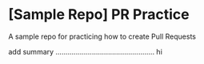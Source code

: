 # [Sample Repo] PR Practice
A sample repo for practicing how to create Pull Requests

add summary
.................................................
hi